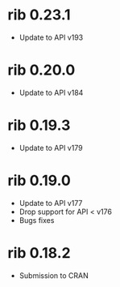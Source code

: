 # rib 0.23.1

* Update to API v193

# rib 0.20.0

* Update to API v184

# rib 0.19.3

* Update to API v179

# rib 0.19.0

* Update to API v177
* Drop support for API < v176
* Bugs fixes

# rib 0.18.2

* Submission to CRAN
